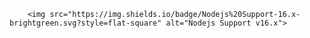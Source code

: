 		<img src="https://img.shields.io/badge/Nodejs%20Support-16.x-brightgreen.svg?style=flat-square" alt="Nodejs Support v16.x">
